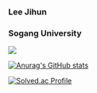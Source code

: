 ### Lee Jihun 
### Sogang University

<a href="https://doongidoong.tistory.com" target="_blank"><img src="https://img.shields.io/badge/Blog-3DDC84?style=flat-square&logo=Tistory&logoColor=white"/>

![Anurag's GitHub stats](https://github-readme-stats.vercel.app/api?username=doongidoong&show_icons=true&theme=dracula)

[![Solved.ac Profile](http://mazassumnida.wtf/api/v2/generate_badge?boj=wlgns1830)](https://solved.ac/wlgns1830/)

